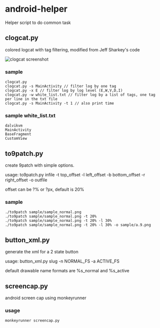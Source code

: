 android-helper
==============

Helper script to do common task

clogcat.py
----------
colored logcat with tag filtering, modified from Jeff Sharkey's code

![clogcat screenshot][1]

### sample

    clogcat.py 
    clogcat.py -s MainActivity // filter log by one tag
    clogcat.py -x E // filter log by log level (E,W,V,D,I)
    clogcat.py -w white_list.txt // filter log by a list of tags, one tag per line in the txt file
    clogcat.py -s MainActivity -t 1 // also print time

### sample white_list.txt
    dalvikvm
    MainActivity
    BaseFragment
    CustomView



to9patch.py
-----------
create 9patch with simple options.

usage: to9patch.py infile -t top_offset -l left_offset -b bottom_offset -r right_offset -o outfile

offset can be ?% or ?px, default is 20%

### sample

    ./to9patch sample/sample_normal.png 
    ./to9patch sample/sample_normal.png -t 20%
    ./to9patch sample/sample_normal.png -t 20% -l 30%
    ./to9patch sample/sample_normal.png -t 20% -l 30% -o sample/a.9.png

button_xml.py
-------------
generate the xml for a 2 state button

usage: button_xml.py slug -n NORMAL_FS -a ACTIVE_FS

default drawable name formats are %s_normal and %s_active

screencap.py
------------
android screen cap using monkeyrunner
### usage

    monkeyrunner screencap.py


 [1]: https://raw.github.com/billynyh/android-helper/master/static/clogcat-1.jpg
